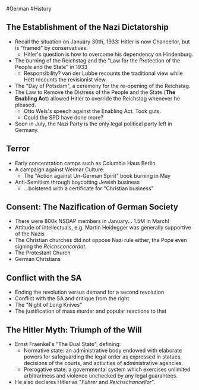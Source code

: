 #German #History
## The Establishment of the Nazi Dictatorship
- Recall the situation on January 30th, 1933: Hitler is now Chancellor, but is "framed" by conservatives.
	- Hitler's question is how to overcome his dependency on Hindenburg.
- The burning of the Reichstag and the "Law for the Protection of the People and the State" in 1933
	- Responsibility? van der Lubbe recounts the traditional view while Hett recounts the revisionist view.
- The "Day of Potsdam", a ceremony for the re-opening of the Reichstag.
- The Law to Remove the Distress of the People and the State (**The Enabling Act**) allowed Hitler to override the Reichstag whenever he pleased.
	- Otto Wels's speech against the Enabling Act. Took guts.
	- Could the SPD have done more?
- Soon in July, the Nazi Party is the only legal political party left in Germany.

## Terror
- Early concentration camps such as Columbia Haus Berlin.
- A campaign against Weimar Culture:
	- The "Action against Un-German Spirit" book burning in May
- Anti-Semitism through boycotting Jewish business
	- ...bolstered with a certificate for "Christian business"

## Consent: The Nazification of German Society
- There were 800k NSDAP members in January... 1.5M in March!
- Attitude of intellectuals, e.g. Martin Heidegger was generally supportive of the Nazis
- The Christian churches did not oppose Nazi rule either, the Pope even signing the *Reichsconcordat*.
- The Protestant Church
- German Christians

## Conflict with the SA
- Ending the revolution versus demand for a second revolution
- Conflict with the SA and critique from the right
- The "Night of Long Knives"
- The justification of mass murder and popular reactions to that

## The Hitler Myth: Triumph of the Will
- Ernst Fraenkel's "The Dual State", defining:
	- Normative state: an administrative body endowed with elaborate powers for safeguarding the legal order as expressed in statues, decisions of the courts, and activities of administrative agencies.
	- Prerogative state: a governmental system which exercises unlimited arbitrariness and violence unchecked by any legal guarantees.
- He also declares Hitler as "*Führer* and *Reichschancellor*".